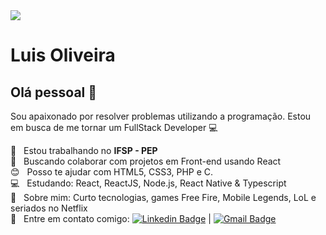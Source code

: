 <img width="auto" src="https://github.com/tgmarinho/tgmarinho/blob/master/banner.png">


# Luis Oliveira

## Olá pessoal 👋
Sou apaixonado por resolver problemas utilizando a programação.
Estou em busca de me tornar um FullStack Developer :computer:

 :rocket:  &nbsp; Estou trabalhando no **IFSP - PEP**
 <br/> :purple_heart: &nbsp; Buscando colaborar com projetos em Front-end usando React
 <br/> :blush: &nbsp; Posso te ajudar com HTML5, CSS3, PHP e C.
 <br/> :computer: &nbsp; Estudando: React, ReactJS, Node.js, React Native & Typescript
 <br/> 💬  &nbsp; Sobre mim: Curto tecnologias, games Free Fire, Mobile Legends, LoL e seriados no Netflix
 <br/> :email: &nbsp; Entre em contato comigo: [![Linkedin Badge](https://img.shields.io/badge/-ThiagoMarinho-blue?style=flat-square&logo=Linkedin&logoColor=white&link=https://www.linkedin.com/in/tgmarinho/)](https://www.linkedin.com/in/tgmarinho/) 
| 
[![Gmail Badge](https://img.shields.io/badge/-tgmarinho@gmail.com-c14438?style=flat-square&logo=Gmail&logoColor=white&link=mailto:tgmarinho@gmail.com)](mailto:tgmarinho@gmail.com)

